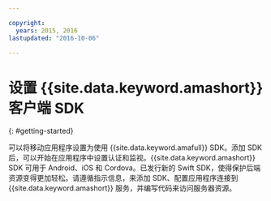 ```yaml
---

copyright:
  years: 2015, 2016
lastupdated: "2016-10-06"

---
```


# 设置 {{site.data.keyword.amashort}} 客户端 SDK
{: #getting-started}

可以将移动应用程序设置为使用 {{site.data.keyword.amafull}} SDK。添加 SDK 后，可以开始在应用程序中设置认证和监视。{{site.data.keyword.amashort}} SDK 可用于 Android、iOS 和 Cordova。已发行新的 Swift SDK，使得保护后端资源变得更加轻松。请遵循指示信息，来添加 SDK、配置应用程序连接到 {{site.data.keyword.amashort}} 服务，并编写代码来访问服务器资源。

